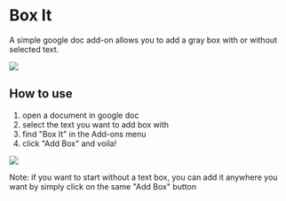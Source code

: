 # Box It
A simple google doc add-on allows you to add a gray box with or without selected text.

![](https://raw.github.com/amiechen/Box-it/master/screenshots/optimized/1-xs.png)

## How to use
1. open a document in google doc
2. select the text you want to add box with
2. find "Box It" in the Add-ons menu
3. click "Add Box" and voila!

![](https://raw.github.com/amiechen/Box-it/master/screenshots/optimized/2-xs.png)

Note: if you want to start without a text box, you can add it anywhere you want by simply click on the same "Add Box" button
